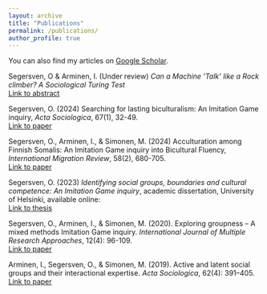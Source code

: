 ```yaml
---
layout: archive
title: "Publications"
permalink: /publications/
author_profile: true
---
```




You can also find my articles on [Google Scholar](https://scholar.google.com/citations?user=dP8WfgIAAAAJ&hl=en&oi=ao).





Segersven, O & Arminen, I. (Under review) *Can a Machine 'Talk' like a Rock climber? A Sociological Turing Test*  
[Link to abstract](https://ottosegersven.github.io/publication/6)


Segersven, O. (2024) Searching for lasting biculturalism: An Imitation Game inquiry, *Acta Sociologica*, 67(1), 32-49.  
[Link to paper](https://doi.org/10.1177/00016993231156488)


Segersven, O., Arminen, I., & Simonen, M. (2024) Acculturation among Finnish Somalis: An Imitation Game inquiry into Bicultural Fluency, *International Migration Review*, 58(2), 680-705.  
[Link to paper](https://doi.org/10.1177/01979183231154555)


Segersven, O. (2023) *Identifying social groups, boundaries and cultural competence: An Imitation Game inquiry*, academic dissertation, University of Helsinki, available online:  
[Link to thesis](http://hdl.handle.net/10138/565881)


Segersven, O., Arminen, I., & Simonen, M. (2020). Exploring groupness – A mixed methods Imitation Game inquiry. *International Journal of Multiple Research Approaches*, 12(4): 96-109.  
[Link to paper](https://doi.org/10.29034/ijmra.v12n1a3)


Arminen, I., Segersven, O., & Simonen, M. (2019). Active and latent social groups and their interactional expertise. *Acta Sociologica*, 62(4): 391–405.  
[Link to paper](https://www.jstor.org/stable/48561356)

